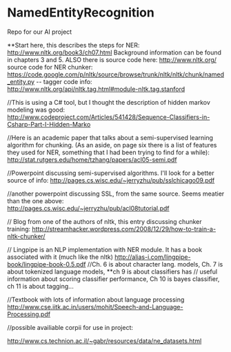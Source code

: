 NamedEntityRecognition
======================

Repo for our AI project



**Start here, this describes the steps for NER: http://www.nltk.org/book3/ch07.html
Background information can be found in chapters 3 and 5. ALSO
 there is source code here: http://www.nltk.org/ 
 source code for NER chunker: https://code.google.com/p/nltk/source/browse/trunk/nltk/nltk/chunk/named_entity.py
-- tagger code info: http://www.nltk.org/api/nltk.tag.html#module-nltk.tag.stanford

//This is using a C# tool, but I thought the description of hidden markov modeling was good:
http://www.codeproject.com/Articles/541428/Sequence-Classifiers-in-Csharp-Part-I-Hidden-Marko

//Here is an academic paper that talks about a semi-supervised learning algorithm for chunking. (As an aside, on page six there is a list of features they used for NER, something that I had been trying to find for a while):
http://stat.rutgers.edu/home/tzhang/papers/acl05-semi.pdf

//Powerpoint discussing semi-supervised algorithms. I'll look for a better source of info:
http://pages.cs.wisc.edu/~jerryzhu/pub/sslchicago09.pdf

//another powerpoint discussing SSL, from the same source. Seems meatier than the one above:
http://pages.cs.wisc.edu/~jerryzhu/pub/acl08tutorial.pdf

// Blog from one of the authors of nltk, this entry discussing chunker training:
http://streamhacker.wordpress.com/2008/12/29/how-to-train-a-nltk-chunker/

// Lingpipe is an NLP implementation with NER module. It has a book associated with it (much like the nltk)
http://alias-i.com/lingpipe-book/lingpipe-book-0.5.pdf
  //Ch. 6 is about character lang. models, Ch. 7 is about tokenized language models, **ch 9 is about classifiers has 
  // useful information about scoring classifier performance, Ch 10 is bayes classifier, ch 11 is about tagging...

//Textbook with lots of information about language processing
http://www.cse.iitk.ac.in/users/mohit/Speech-and-Language-Processing.pdf




//possible availiable corpii for use in project:

http://www.cs.technion.ac.il/~gabr/resources/data/ne_datasets.html

